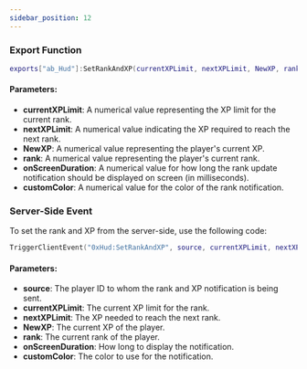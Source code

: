 ```yaml
---
sidebar_position: 12
---
```


### Export Function
```lua
exports["ab_Hud"]:SetRankAndXP(currentXPLimit, nextXPLimit, NewXP, rank, onScreenDuration, customColor)
```
#### Parameters:
- **currentXPLimit**: A numerical value representing the XP limit for the current rank.
- **nextXPLimit**: A numerical value indicating the XP required to reach the next rank.
- **NewXP**: A numerical value representing the player's current XP.
- **rank**: A numerical value representing the player's current rank.
- **onScreenDuration**: A numerical value for how long the rank update notification should be displayed on screen (in milliseconds).
- **customColor**: A numerical value for the color of the rank notification.

### Server-Side Event
To set the rank and XP from the server-side, use the following code:
```lua
TriggerClientEvent("0xHud:SetRankAndXP", source, currentXPLimit, nextXPLimit, NewXP, rank, onScreenDuration, customColor)
```
#### Parameters:
- **source**: The player ID to whom the rank and XP notification is being sent.
- **currentXPLimit**: The current XP limit for the rank.
- **nextXPLimit**: The XP needed to reach the next rank.
- **NewXP**: The current XP of the player.
- **rank**: The current rank of the player.
- **onScreenDuration**: How long to display the notification.
- **customColor**: The color to use for the notification.

